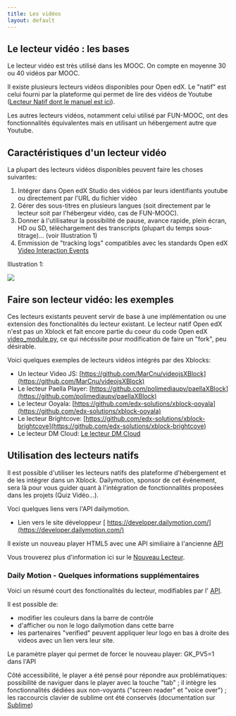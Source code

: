 ```yaml
---
title: Les vidéos
layout: default
---
```


## Le lecteur vidéo : les bases

Le lecteur vidéo est très utilisé dans les MOOC. On compte en moyenne 30 ou 40 vidéos par MOOC.

Il existe plusieurs lecteurs vidéos disponibles pour Open edX. Le "natif" est celui fourni par la
plateforme qui permet de lire des vidéos de Youtube ([Lecteur Natif dont le manuel est ici](http://edx-partner-course-staff.readthedocs.org/en/latest/creating_content/create_video.html)).

Les autres lecteurs vidéos, notamment celui utilisé par FUN-MOOC, ont des fonctionnalités équivalentes mais en utilisant un hébergement autre que Youtube.

## Caractéristiques d'un lecteur vidéo

La plupart des lecteurs vidéos disponibles peuvent faire les choses suivantes:

1. Intégrer dans Open edX Studio des vidéos par leurs identifiants youtube ou directement par l'URL du fichier vidéo
2. Gérer des sous-titres en plusieurs langues (soit directement par le lecteur soit par l'hébergeur vidéo, cas de FUN-MOOC).
3. Donner à l'utilisateur la possibilité de pause, avance rapide, plein écran, HD ou SD, téléchargement des transcripts (plupart du temps sous-titrage)... (voir Illustration 1)
4. Emmission de "tracking logs" compatibles avec les standards Open edX [Video Interaction Events](http://edx.readthedocs.org/en/latest/internal_data_formats/tracking_logs.html#video-interaction-events)

Illustration 1:

![](http://edx-partner-course-staff.readthedocs.org/en/latest/_images/Video_DownTrans_other.png)

## Faire son lecteur vidéo: les exemples

Ces lecteurs existants peuvent servir de base à une implémentation ou une extension des fonctionalités du lecteur existant.
Le lecteur natif Open edX n'est pas un Xblock et fait encore partie du coeur du code Open edX  [video_module.py](https://github.com/edx/edx-platform/blob/master/common/lib/xmodule/xmodule/video_module/video_module.py), ce qui nécéssite pour modification de faire un "fork", peu désirable.

Voici quelques exemples de lecteurs vidéos intégrés par des Xblocks:

- Un lecteur Video JS: [https://github.com/MarCnu/videojsXBlock](https://github.com/MarCnu/videojsXBlock)
- Le lecteur Paella Player: [https://github.com/polimediaupv/paellaXBlock](https://github.com/polimediaupv/paellaXBlock)
- Le lecteur Ooyala: [https://github.com/edx-solutions/xblock-ooyala](https://github.com/edx-solutions/xblock-ooyala)
- Le lecteur Brightcove: [https://github.com/edx-solutions/xblock-brightcove](https://github.com/edx-solutions/xblock-brightcove)
- Le lecteur DM Cloud:  [Le lecteur DM Cloud](https://github.com/openfun/dmcloud)

## Utilisation des lecteurs natifs

Il est possible d'utiliser les lecteurs natifs des plateforme d'hébergement et de les intégrer dans un Xblock.
Dailymotion, sponsor de cet événement, sera là pour vous guider quant à l'intégration de fonctionnalités proposées dans les projets (Quiz Vidéo...).

Voci quelques liens vers l'API dailymotion.
- Lien vers le site développeur [ https://developer.dailymotion.com/​](https://developer.dailymotion.com/​)

Il existe un nouveau player HTML5 avec une API similiaire à l'ancienne [API](https://developer.dailymotion.com/documentation#player-api)

Vous trouverez plus d'information ici sur le [Nouveau Lecteur]([http://www.dailymotion.com/player).

### Daily Motion  - Quelques informations supplémentaires

Voici un résumé court des fonctionalités du lecteur, modifiables par l' [API](https://developer.dailymotion.com/documentation#player-api).

Il est possible de:
- modifier les couleurs dans la barre de contrôle
- d'afficher ou non le logo dailymotion dans cette barre
- les partenaires "verified" peuvent appliquer leur logo en bas à droite des videos avec un lien vers leur site.

Le paramètre player qui permet de forcer le nouveau player: GK_PV5=1 dans l'API

Côté accessibilité, le player a été pensé pour répondre aux problématiques: possibilité de naviguer dans le player avec la touche "tab" ; il intègre les fonctionnalités dédiées aux non-voyants ("screen reader" et "voice over") ; les raccourcis clavier de sublime ont été conservés (documentation sur [Sublime](http://docs.sublimevideo.net/keyboard))
